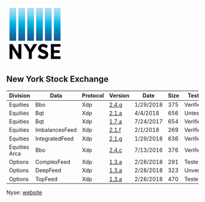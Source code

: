 ![Nyse](https://github.com/Open-Markets-Initiative/Directory/blob/master/Logos/Nyse.png)


## New York Stock Exchange

|Division | Data | Protocol | Version | Date | Size | Testing | Specification|
|--- | --- | --- | --- | --- | --- | --- | ---|
|Equities | Bbo | Xdp | [2.4.g](https://github.com/Open-Markets-Initiative/CSharp.Packed.Structs/blob/master/Nyse/Nyse.Equities.Bbo.Xdp.v2.4.g.h "New York Stock Exchange 2.4.g C# Structs") | 1/29/2018 | 375 | Verified | [url](https://www.nyse.com/publicdocs/nyse/data/XDP_BBO_Client_Specification_v2.4g.pdf "Protocol specification") - [pdf](https://github.com/Open-Markets-Initiative/Directory/blob/master/Specifications/Nyse/Nyse.Equities.Bbo.Xdp.v2.4.g.pdf "Specification manual")|
|Equities | Bqt | Xdp | [2.1.a](https://github.com/Open-Markets-Initiative/CSharp.Packed.Structs/blob/master/Nyse/Nyse.Equities.Bqt.Xdp.v2.1.a.h "New York Stock Exchange 2.1.a C# Structs") | 4/4/2018 | 656 | Untested | [url](https://www.theice.com/publicdocs/nyse/data/NYSE_BQT_Client_Specification_v2.1a.pdf "Protocol specification") - [pdf](https://github.com/Open-Markets-Initiative/Directory/blob/master/Specifications/Nyse/Nyse.Equities.Bqt.Xdp.v2.1.a.pdf "Specification manual")|
|Equities | Bqt | Xdp | [1.7.a](https://github.com/Open-Markets-Initiative/CSharp.Packed.Structs/blob/master/Nyse/Nyse.Equities.Bqt.Xdp.v1.7.a.h "New York Stock Exchange 1.7.a C# Structs") | 7/24/2017 | 654 | Verified | [url](https://www.nyse.com/publicdocs/nyse/data/NYSE_BQT_Client_Specification.pdf "Protocol specification") - [pdf](https://github.com/Open-Markets-Initiative/Directory/blob/master/Specifications/Nyse/Nyse.Equities.Bqt.Xdp.v1.7.a.pdf "Specification manual")|
|Equities | ImbalancesFeed | Xdp | [2.1.f](https://github.com/Open-Markets-Initiative/CSharp.Packed.Structs/blob/master/Nyse/Nyse.Equities.ImbalancesFeed.Xdp.v2.1.f.h "New York Stock Exchange 2.1.f C# Structs") | 2/1/2018 | 269 | Verified | [url](https://www.nyse.com/publicdocs/nyse/data/XDP_Imbalances_Feed_Client_Specification_v2.1f.pdf "Protocol specification") - [pdf](https://github.com/Open-Markets-Initiative/Directory/blob/master/Specifications/Nyse/Nyse.Equities.ImbalancesFeed.Xdp.v2.1.f.pdf "Specification manual")|
|Equities | IntegratedFeed | Xdp | [2.1.g](https://github.com/Open-Markets-Initiative/CSharp.Packed.Structs/blob/master/Nyse/Nyse.Equities.IntegratedFeed.Xdp.v2.1.g.h "New York Stock Exchange 2.1.g C# Structs") | 1/29/2018 | 636 | Verified | [url](https://www.nyse.com/market-data/real-time/integrated-feed "Protocol specification") - [pdf](https://github.com/Open-Markets-Initiative/Directory/blob/master/Specifications/Nyse/Nyse.Equities.IntegratedFeed.Xdp.v2.1.g.pdf "Specification manual")|
|Equities Arca | Bbo | Xdp | [2.4.c](https://github.com/Open-Markets-Initiative/CSharp.Packed.Structs/blob/master/Nyse/Nyse.Equities.Arca.Bbo.Xdp.v2.4.c.h "New York Stock Exchange 2.4.c C# Structs") | 7/13/2016 | 376 | Verified | [url](https://www.nyse.com/publicdocs/nyse/data/XDP_BBO_Client_Specification_V2.4c.pdf "Protocol specification") - [pdf](https://github.com/Open-Markets-Initiative/Directory/blob/master/Specifications/Nyse/Nyse.Equities.Arca.Bbo.Xdp.v2.4.c.pdf "Specification manual")|
|Options | ComplexFeed | Xdp | [1.3.a](https://github.com/Open-Markets-Initiative/CSharp.Packed.Structs/blob/master/Nyse/Nyse.Options.ComplexFeed.Xdp.v1.3.a.h "New York Stock Exchange 1.3.a C# Structs") | 2/28/2018 | 291 | Tested | [url](https://www.nyse.com/publicdocs/nyse/data/XDP_Options_Client_Specification_v1.3a.pdf "Protocol specification") - [pdf](https://github.com/Open-Markets-Initiative/Directory/blob/master/Specifications/Nyse/Nyse.Options.ComplexFeed.Xdp.v1.3.a.pdf "Specification manual")|
|Options | DeepFeed | Xdp | [1.3.a](https://github.com/Open-Markets-Initiative/CSharp.Packed.Structs/blob/master/Nyse/Nyse.Options.DeepFeed.Xdp.v1.3.a.h "New York Stock Exchange 1.3.a C# Structs") | 2/28/2018 | 323 | Unverified | [url](https://www.nyse.com/publicdocs/nyse/data/XDP_Options_Client_Specification_v1.3a.pdf "Protocol specification") - [pdf](https://github.com/Open-Markets-Initiative/Directory/blob/master/Specifications/Nyse/Nyse.Options.DeepFeed.Xdp.v1.3.a.pdf "Specification manual")|
|Options | TopFeed | Xdp | [1.3.a](https://github.com/Open-Markets-Initiative/CSharp.Packed.Structs/blob/master/Nyse/Nyse.Options.TopFeed.Xdp.v1.3.a.h "New York Stock Exchange 1.3.a C# Structs") | 2/28/2018 | 470 | Tested | [url](https://www.nyse.com/publicdocs/nyse/data/XDP_Options_Client_Specification_v1.3a.pdf "Protocol specification") - [pdf](https://github.com/Open-Markets-Initiative/Directory/blob/master/Specifications/Nyse/Nyse.Options.TopFeed.Xdp.v1.3.a.pdf "Specification manual")|


Nyse: [website](https://www.nyse.com "Go to New York Stock Exchange")

